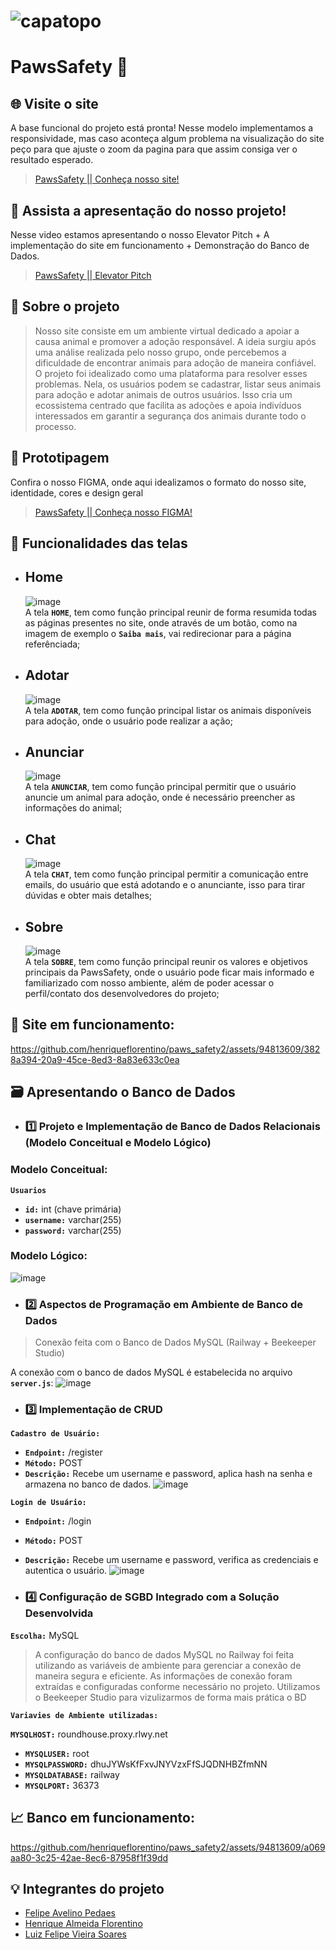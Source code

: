 # ![capatopo](https://github.com/henriqueflorentino/paws_safety2/assets/141787273/d76ef6ac-0765-44c9-902e-6119d841f26a)

# PawsSafety 🐾

## 🌐 Visite o site 
A base funcional do projeto está pronta! Nesse modelo implementamos a responsividade, mas caso aconteça algum problema na visualização do site peço para que ajuste o zoom da pagina para que assim consiga ver o resultado esperado.<br />
> [PawsSafety || Conheça nosso site! ](https://paws-safety.netlify.app/)

## 🔗 Assista a apresentação do nosso projeto!
Nesse video estamos apresentando o nosso Elevator Pitch + A implementação do site em funcionamento + Demonstração do Banco de Dados.<br />
> [PawsSafety || Elevator Pitch ](https://www.youtube.com/watch?v=aoKoGreTEEQ)


## 📜 Sobre o projeto 
> Nosso site consiste em um ambiente virtual dedicado a apoiar a causa animal e promover a adoção responsável. A ideia surgiu após uma análise realizada pelo nosso grupo, onde percebemos a dificuldade de encontrar animais para adoção de maneira confiável.<br />
> O projeto foi idealizado como uma plataforma para resolver esses problemas. Nela, os usuários podem se cadastrar, listar seus animais para adoção e adotar animais de outros usuários. Isso cria um ecossistema centrado que facilita as adoções e apoia indivíduos interessados em garantir a segurança dos animais durante todo o processo.

## 📂 Prototipagem
Confira o nosso FIGMA, onde aqui idealizamos o formato do nosso site, identidade, cores e design geral<br />
> [PawsSafety || Conheça nosso FIGMA! ](https://www.figma.com/file/4BZW83YcSUZudV12h0fniL/PawsSafety-Page?type=design&node-id=0-1&mode=design&t=hGjAcsi8cmQYh7lF-0)

## 🎯 Funcionalidades das telas

* ## Home
    ![image](https://github.com/henriqueflorentino/paws_safety2/assets/141787273/569801eb-38ba-422a-9462-a13b8cd448db)<br />
    A tela **`HOME`**, tem como função principal reunir de forma resumida todas as páginas presentes no site, onde através de um botão, como na imagem de exemplo o **`Saiba mais`**, vai redirecionar para a página referênciada;
* ## Adotar
    ![image](https://github.com/henriqueflorentino/paws_safety2/assets/141787273/8cb1fbf9-f43c-4d28-932c-f3dfac0bfb7b)<br />
    A tela **`ADOTAR`**, tem como função principal listar os animais disponíveis para adoção, onde o usuário pode realizar a ação;
* ## Anunciar
    ![image](https://github.com/henriqueflorentino/paws_safety2/assets/141787273/ca23d3e8-8565-4957-afe5-bc0b94d7eda7)<br />
    A tela **`ANUNCIAR`**, tem como função principal permitir que o usuário anuncie um animal para adoção, onde é necessário preencher as informações do animal;
* ## Chat
    ![image](https://github.com/henriqueflorentino/paws_safety2/assets/141787273/7f03eb42-577f-4e92-bbdf-62c37307a307)<br />
    A tela **`CHAT`**, tem como função principal permitir a comunicação entre emails, do usuário que está adotando e o anunciante, isso para tirar dúvidas e obter mais detalhes;
* ## Sobre
    ![image](https://github.com/henriqueflorentino/paws_safety2/assets/141787273/74893136-61f9-4470-9bc8-6e4d2cc4331d)<br />
    A tela **`SOBRE`**, tem como função principal reunir os valores e objetivos principais da PawsSafety, onde o usuário pode ficar mais informado e familiarizado com nosso ambiente, além de poder acessar o perfil/contato dos desenvolvedores do projeto;


## 🔎 Site em funcionamento:


https://github.com/henriqueflorentino/paws_safety2/assets/94813609/3828a394-20a9-45ce-8ed3-8a83e633c0ea






## 🗃️ Apresentando o Banco de Dados
* ### 1️⃣ Projeto e Implementação de Banco de Dados Relacionais (Modelo Conceitual e Modelo Lógico)
### Modelo Conceitual:

**`Usuarios`**
* **`id:`** int (chave primária)
* **`username:`** varchar(255)
* **`password:`** varchar(255)

### Modelo Lógico:
![image](https://github.com/henriqueflorentino/paws_safety2/assets/94813609/a4534ed9-85a5-449c-bd94-e195725006f5)

* ### 2️⃣ Aspectos de Programação em Ambiente de Banco de Dados
> Conexão feita com o Banco de Dados MySQL (Railway + Beekeeper Studio)

A conexão com o banco de dados MySQL é estabelecida no arquivo **`server.js`**:
![image](https://github.com/henriqueflorentino/paws_safety2/assets/94813609/cfd73c35-b1da-4dd4-ae8c-c955e0e1b3ae)

* ### 3️⃣ Implementação de CRUD
  
**`Cadastro de Usuário:`**
* **`Endpoint:`** /register
* **`Método:`** POST
* **`Descrição:`** Recebe um username e password, aplica hash na senha e armazena no banco de dados.
![image](https://github.com/henriqueflorentino/paws_safety2/assets/94813609/fbe4eeef-c4bc-4a9c-831c-837745d67775)

**`Login de Usuário:`**
* **`Endpoint:`** /login
* **`Método:`** POST
* **`Descrição:`** Recebe um username e password, verifica as credenciais e autentica o usuário.
![image](https://github.com/henriqueflorentino/paws_safety2/assets/94813609/f24f2c86-a5b5-459d-bd17-28f90fe60dc2)

* ### 4️⃣ Configuração de SGBD Integrado com a Solução Desenvolvida
  
**`Escolha:`** MySQL

> A configuração do banco de dados MySQL no Railway foi feita utilizando as variáveis de ambiente para gerenciar a conexão de maneira segura e eficiente. As informações de conexão foram extraídas e configuradas conforme necessário no projeto. Utilizamos o Beekeeper Studio para vizulizarmos de forma mais prática o BD
  
**`Variavies de Ambiente utilizadas:`**

**`MYSQLHOST:`** roundhouse.proxy.rlwy.net
* **`MYSQLUSER:`** root
* **`MYSQLPASSWORD:`** dhuJYWsKfFxvJNYVzxFfSJQDNHBZfmNN
* **`MYSQLDATABASE:`** railway
* **`MYSQLPORT:`** 36373

## 📈 Banco em funcionamento:


https://github.com/henriqueflorentino/paws_safety2/assets/94813609/a069aa80-3c25-42ae-8ec6-87958f1f39dd





## 💡 Integrantes do projeto

* [Felipe Avelino Pedaes](https://github.com/ITzspi)
* [Henrique Almeida Florentino](https://github.com/henriqueflorentino)
* [Luiz Felipe Vieira Soares](https://github.com/luizfelipesoarees)


